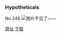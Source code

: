 ### Hypotheticals
No.248
![图片不见了~~~](https://imgs.xkcd.com/comics/hypotheticals.png)

[原址](https://xkcd.com//248) [下载](https://imgs.xkcd.com/comics/hypotheticals.png)

